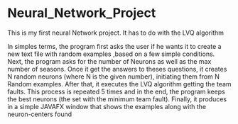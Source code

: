 # Neural_Network_Project
This is my first neural Network project. It has to do with the LVQ algorithm

In simples terms, the program first asks the user if he wants it to create a new text file with random examples 
,based on a few simple conditions. Next, the program asks for the number of Neurons as well as the max number of seasons.
Once it get the answers to theses questions, it creates N random neurons (where N is the given number),
initiating them from N Random examples. After that, it executes the LVQ algorithm getting the team faults. 
This process is repeated 5 times and in the end, the program keeps the best neurons (the set with the minimum team fault).
Finally, it produces in a simple JAVAFX window that shows the examples along with the neuron-centers found
